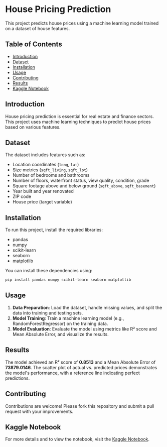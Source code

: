 # House Pricing Prediction

This project predicts house prices using a machine learning model trained on a dataset of house features.

## Table of Contents
- [Introduction](#introduction)
- [Dataset](#dataset)
- [Installation](#installation)
- [Usage](#usage)
- [Contributing](#contributing)
- [Results](#results)
- [Kaggle Notebook](#kaggle-notebook)

## Introduction
House pricing prediction is essential for real estate and finance sectors. This project uses machine learning techniques to predict house prices based on various features.

## Dataset
The dataset includes features such as:
- Location coordinates (`long`, `lat`)
- Size metrics (`sqft_living`, `sqft_lot`)
- Number of bedrooms and bathrooms
- Number of floors, waterfront status, view quality, condition, grade
- Square footage above and below ground (`sqft_above`, `sqft_basement`)
- Year built and year renovated
- ZIP code
- House price (target variable)

## Installation
To run this project, install the required libraries:
- pandas
- numpy
- scikit-learn
- seaborn
- matplotlib

You can install these dependencies using:
```bash
pip install pandas numpy scikit-learn seaborn matplotlib
```

## Usage
1. **Data Preparation**: Load the dataset, handle missing values, and split the data into training and testing sets.
2. **Model Training**: Train a machine learning model (e.g., RandomForestRegressor) on the training data.
3. **Model Evaluation**: Evaluate the model using metrics like R² score and Mean Absolute Error, and visualize the results.

## Results
The model achieved an R² score of <b>0.8513</b> and a Mean Absolute Error of <b>73879.0146</b>. The scatter plot of actual vs. predicted prices demonstrates the model's performance, with a reference line indicating perfect predictions.

## Contributing
Contributions are welcome! Please fork this repository and submit a pull request with your improvements.

## Kaggle Notebook
For more details and to view the notebook, visit the [Kaggle Notebook](https://www.kaggle.com/code/sahiltripathy/house-prediction).
